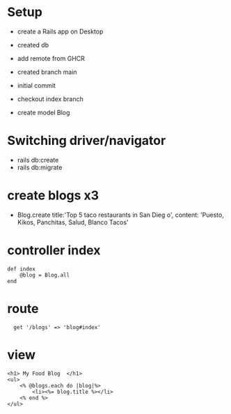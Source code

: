 # Setup

- create a Rails app on Desktop
- created db
- add remote from GHCR
- created branch main
- initial commit
- checkout index branch

- create model Blog

# Switching driver/navigator
- rails db:create
- rails db:migrate
# create blogs x3
-  Blog.create title:'Top 5 taco restaurants in San Dieg
o', content: 'Puesto, Kikos, Panchitas, Salud, Blanco Tacos'

# controller index
```
def index
    @blog = Blog.all
end
```
# route
```
  get '/blogs' => 'blog#index'
```
# view
```
<h1> My Food Blog  </h1>
<ul>
    <% @blogs.each do |blog|%>
        <li><%= blog.title %></li>
    <% end %>
</ul>
```